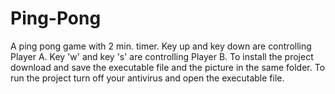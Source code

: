 # Ping-Pong
A ping pong game with 2 min. timer. Key up and key down are controlling Player A. Key 'w' and key 's' are controlling Player B.
To install the project download and save the executable file and the picture in the same folder.
To run the project turn off your antivirus and open the executable file.
